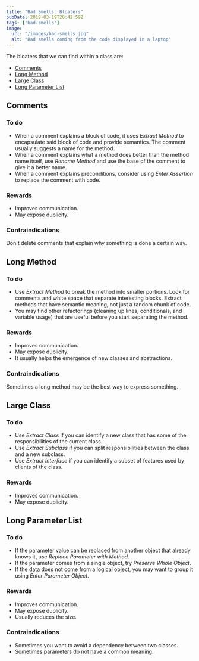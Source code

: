 ```yaml
---
title: "Bad Smells: Bloaters"
pubDate: 2019-03-19T20:42:59Z
tags: ['bad-smells']
image:
  url: "/images/bad-smells.jpg"
  alt: "Bad smells coming from the code displayed in a laptop"
---
```

The bloaters that we can find within a class are:

* [Comments](#comments)
* [Long Method](#long-method)
* [Large Class](#large-class)
* [Long Parameter List](#long-parameter-list)

## Comments
### To do

* When a comment explains a block of code, it uses *Extract Method* to encapsulate said block of code and provide semantics. The comment usually suggests a name for the method.
* When a comment explains what a method does better than the method name itself, use *Rename Method* and use the base of the comment to give it a better name.
* When a comment explains preconditions, consider using *Enter Assertion* to replace the comment with code.

### Rewards

* Improves communication.
* May expose duplicity.

### Contraindications

Don't delete comments that explain why something is done a certain way.

## Long Method
### To do

* Use *Extract Method* to break the method into smaller portions. Look for comments and white space that separate interesting blocks. Extract methods that have semantic meaning, not just a random chunk of code.
* You may find other refactorings (cleaning up lines, conditionals, and variable usage) that are useful before you start separating the method.

### Rewards

* Improves communication.
* May expose duplicity.
* It usually helps the emergence of new classes and abstractions.

### Contraindications

Sometimes a long method may be the best way to express something.

## Large Class
### To do

* Use *Extract Class* if you can identify a new class that has some of the responsibilities of the current class.
* Use *Extract Subclass* if you can split responsibilities between the class and a new subclass.
* Use *Extract Interface* if you can identify a subset of features used by clients of the class.

### Rewards

* Improves communication.
* May expose duplicity.

## Long Parameter List
### To do

* If the parameter value can be replaced from another object that already knows it, use *Replace Parameter with Method*.
* If the parameter comes from a single object, try *Preserve Whole Object*.
* If the data does not come from a logical object, you may want to group it using *Enter Parameter Object*.

### Rewards

* Improves communication.
* May expose duplicity.
* Usually reduces the size.

### Contraindications

* Sometimes you want to avoid a dependency between two classes.
* Sometimes parameters do not have a common meaning.
